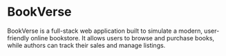 # BookVerse
BookVerse is a full-stack web application built to simulate a modern, user-friendly online bookstore. It allows users to browse and purchase books, while authors can track their sales and manage listings.
